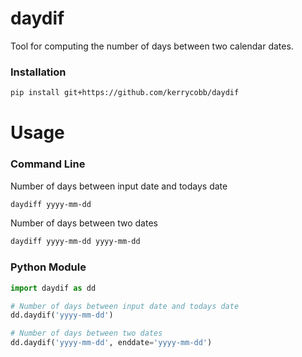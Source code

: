 # daydif
Tool for computing the number of days between two calendar dates.

### Installation
```bash
pip install git+https://github.com/kerrycobb/daydif
```

# Usage
### Command Line

Number of days between input date and todays date
```bash
daydiff yyyy-mm-dd
```

Number of days between two dates
```bash
daydiff yyyy-mm-dd yyyy-mm-dd
```

### Python Module
```python
import daydif as dd

# Number of days between input date and todays date
dd.daydif('yyyy-mm-dd')

# Number of days between two dates
dd.daydif('yyyy-mm-dd', enddate='yyyy-mm-dd')

```
